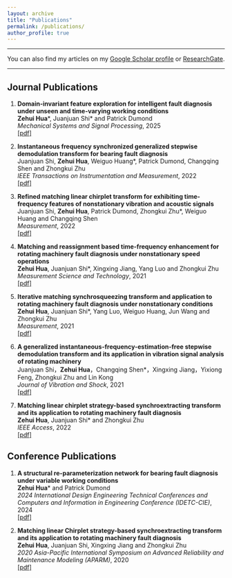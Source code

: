```yaml
---
layout: archive
title: "Publications"
permalink: /publications/
author_profile: true
---
```


***

You can also find my articles on my [Google Scholar profile](https://scholar.google.com/citations?user=o_fLE4YAAAAJ&hl=en) or [ResearchGate](https://www.researchgate.net/profile/Zehui-Hua).



***

## Journal Publications

<ol>

<li><p> <b>Domain-invariant feature exploration for intelligent fault diagnosis under unseen and time-varying working conditions</b><br>
<b>Zehui Hua</b>*, Juanjuan Shi* and Patrick Dumond<br>
<i>Mechanical Systems and Signal Processing</i>, 2025 <br>
<a href="https://doi.org/10.1016/j.ymssp.2024.112193" class="textlink" target="_blank">[pdf]</a>
</p>
</li>

<li><p> <b>Instantaneous frequency synchronized generalized stepwise demodulation transform for bearing fault diagnosis</b><br>
Juanjuan Shi, <b>Zehui Hua</b>, Weiguo Huang*, Patrick Dumond, Changqing Shen and Zhongkui Zhu<br>
<i>IEEE Transactions on Instrumentation and Measurement</i>, 2022 <br>
<a href="https://doi.org/10.1109/TIM.2022.3161696" class="textlink" target="_blank">[pdf]</a>
</p>
</li>

<li><p> <b>Refined matching linear chirplet transform for exhibiting time-frequency features of nonstationary vibration and acoustic signals</b><br>
Juanjuan Shi, <b>Zehui Hua</b>, Patrick Dumond, Zhongkui Zhu*, Weiguo Huang and Changqing Shen <br>
<i>Measurement</i>, 2022 <br>
<a href="https://doi.org/10.1016/j.measurement.2021.110298" class="textlink" target="_blank">[pdf]</a>
</p>
</li>

<li><p> <b>Matching and reassignment based time-frequency enhancement for rotating machinery fault diagnosis under nonstationary speed operations</b><br>
<b>Zehui Hua</b>, Juanjuan Shi*, Xingxing Jiang, Yang Luo and Zhongkui Zhu <br>
<i>Measurement Science and Technology</i>, 2021 <br>
<a href="https://doi.org/10.1088/1361-6501/abfa3e" class="textlink" target="_blank">[pdf]</a>
</p>
</li>

<li><p> <b>Iterative matching synchrosqueezing transform and application to rotating machinery fault diagnosis under nonstationary conditions</b><br>
<b>Zehui Hua</b>, Juanjuan Shi*, Yang Luo, Weiguo Huang, Jun Wang and Zhongkui Zhu<br>
<i>Measurement</i>, 2021 <br>
<a href="https://doi.org/10.1016/j.measurement.2020.108592" class="textlink" target="_blank">[pdf]</a>
</p>
</li>

<li><p> <b>A generalized instantaneous-frequency-estimation-free stepwise demodulation transform and its application in vibration signal analysis of rotating machinery</b><br>
Juanjuan Shi，<b>Zehui Hua</b>，Changqing Shen*，Xingxing Jiang，Yixiong Feng, Zhongkui Zhu and Lin Kong <br>
<i>Journal of Vibration and Shock</i>, 2021 <br>
<a href="https://doi.org/10.13465/j.cnki.jvs.2021.24.001" class="textlink" target="_blank">[pdf]</a>
</p>
</li>

<li><p> <b>Matching linear chirplet strategy-based synchroextracting transform and its application to rotating machinery fault diagnosis</b><br>
<b>Zehui Hua</b>, Juanjuan Shi* and Zhongkui Zhu <br>
<i>IEEE Access</i>, 2022 <br>
<a href="https://doi.org/10.1109/ACCESS.2020.3027067" class="textlink" target="_blank">[pdf]</a>
</p>
</li>

</ol>

## Conference Publications

<ol>

<li><p> <b>A structural re-parameterization network for bearing fault diagnosis under variable working conditions</b><br>
<b>Zehui Hua</b>* and Patrick Dumond<br>
<i>2024 International Design Engineering Technical Conferences and Computers and Information in Engineering Conference (IDETC-CIE)</i>, 2024<br>
<a href="https://doi.org/10.1115/DETC2024-143171" class="textlink" target="_blank">[pdf]</a>
</p>
</li>

<li><p> <b>Matching linear Chirplet strategy-based synchroextracting transform and its application to rotating machinery fault diagnosis</b><br>
<b>Zehui Hua</b>, Juanjuan Shi, Xingxing Jiang and Zhongkui Zhu <br>
<i>2020 Asia-Pacific International Symposium on Advanced Reliability and Maintenance Modeling (APARM)</i>, 2020 <br>
<a href="https://doi.org/10.1109/APARM49247.2020.9209406" class="textlink" target="_blank">[pdf]</a>
</p>
</li>

</ol>
